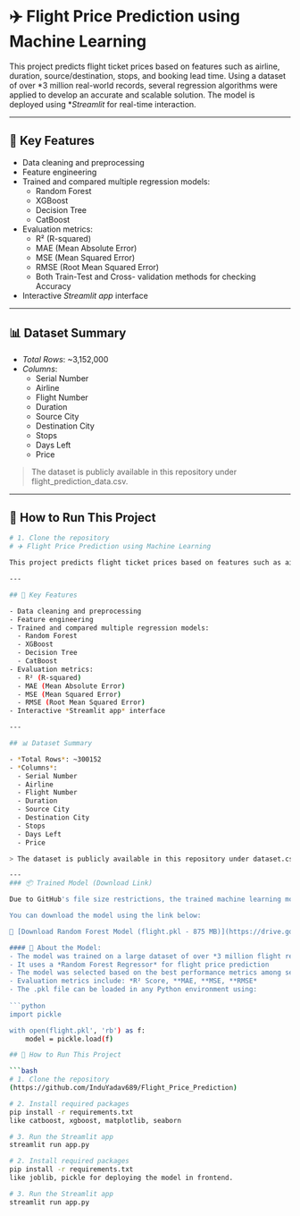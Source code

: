 # ✈️ Flight Price Prediction using Machine Learning

This project predicts flight ticket prices based on features such as airline, duration, source/destination, stops, and booking lead time. Using a dataset of over *3 million real-world records, several regression algorithms were applied to develop an accurate and scalable solution. The model is deployed using **Streamlit* for real-time interaction.

---

## 📌 Key Features

- Data cleaning and preprocessing
- Feature engineering
- Trained and compared multiple regression models:
  - Random Forest
  - XGBoost
  - Decision Tree
  - CatBoost
- Evaluation metrics:
  - R² (R-squared)
  - MAE (Mean Absolute Error)
  - MSE (Mean Squared Error)
  - RMSE (Root Mean Squared Error)
  - Both Train-Test and Cross- validation methods for checking Accuracy
- Interactive *Streamlit app* interface

---

## 📊 Dataset Summary

- *Total Rows*: ~3,152,000
- *Columns*:
  - Serial Number
  - Airline
  - Flight Number
  - Duration
  - Source City
  - Destination City
  - Stops
  - Days Left
  - Price

> The dataset is publicly available in this repository under flight_prediction_data.csv.

---

## 🚀 How to Run This Project

```bash
# 1. Clone the repository
# ✈️ Flight Price Prediction using Machine Learning

This project predicts flight ticket prices based on features such as airline, duration, source/destination, stops, and booking lead time. Using a dataset of over *3.15 million real-world records, several regression algorithms were applied to develop an accurate and scalable solution. The model is deployed using **Streamlit* for real-time interaction.

---

## 📌 Key Features

- Data cleaning and preprocessing
- Feature engineering
- Trained and compared multiple regression models:
  - Random Forest
  - XGBoost
  - Decision Tree
  - CatBoost
- Evaluation metrics:
  - R² (R-squared)
  - MAE (Mean Absolute Error)
  - MSE (Mean Squared Error)
  - RMSE (Root Mean Squared Error)
- Interactive *Streamlit app* interface

---

## 📊 Dataset Summary

- *Total Rows*: ~300152
- *Columns*:
  - Serial Number
  - Airline
  - Flight Number
  - Duration
  - Source City
  - Destination City
  - Stops
  - Days Left
  - Price

> The dataset is publicly available in this repository under dataset.csv.

---
### 📦 Trained Model (Download Link)

Due to GitHub's file size restrictions, the trained machine learning model (random_forest_model.pkl, approx. 875 MB) has been securely hosted on Google Drive.

You can download the model using the link below:

🔗 [Download Random Forest Model (flight.pkl - 875 MB)](https://drive.google.com/file/d/1YOqv7RgPatoYhkMJrzc8A_vScoAD4cGa/view?usp=sharing)

#### 📁 About the Model:
- The model was trained on a large dataset of over *3 million flight records*
- It uses a *Random Forest Regressor* for flight price prediction
- The model was selected based on the best performance metrics among several algorithms including XGBoost, Decision Tree, and CatBoost
- Evaluation metrics include: *R² Score, **MAE, **MSE, **RMSE*
- The .pkl file can be loaded in any Python environment using:
  
```python
import pickle

with open(flight.pkl', 'rb') as f:
    model = pickle.load(f)

## 🚀 How to Run This Project

```bash
# 1. Clone the repository
(https://github.com/InduYadav689/Flight_Price_Prediction)

# 2. Install required packages
pip install -r requirements.txt
like catboost, xgboost, matplotlib, seaborn

# 3. Run the Streamlit app
streamlit run app.py

# 2. Install required packages
pip install -r requirements.txt
like joblib, pickle for deploying the model in frontend.

# 3. Run the Streamlit app
streamlit run app.py
